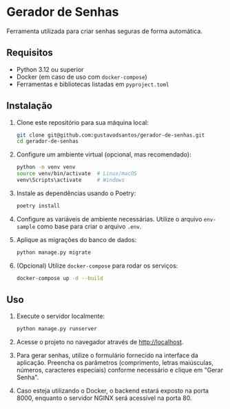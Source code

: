 # Gerador de Senhas

Ferramenta utilizada para criar senhas seguras de forma automática.

## Requisitos

- Python 3.12 ou superior
- Docker (em caso de uso com `docker-compose`)
- Ferramentas e bibliotecas listadas em `pyproject.toml`

## Instalação

1. Clone este repositório para sua máquina local:
   ```bash
   git clone git@github.com:gustavodsantos/gerador-de-senhas.git
   cd gerador-de-senhas
   ```

2. Configure um ambiente virtual (opcional, mas recomendado):
   ```bash
   python -m venv venv
   source venv/bin/activate  # Linux/macOS
   venv\Scripts\activate     # Windows
   ```

3. Instale as dependências usando o Poetry:
   ```bash
   poetry install
   ```
4. Configure as variáveis de ambiente necessárias. Utilize o arquivo `env-sample` como base para criar o arquivo `.env`. 

5. Aplique as migrações do banco de dados:
   ```bash
   python manage.py migrate
   ```
6. (Opcional) Utilize `docker-compose` para rodar os serviços:
   ```bash
   docker-compose up -d --build
   ```
## Uso

1. Execute o servidor localmente:
   ```bash
   python manage.py runserver
   ```
2. Acesse o projeto no navegador através de [http://localhost](http://localhost).

3. Para gerar senhas, utilize o formulário fornecido na interface da aplicação. Preencha os parâmetros (comprimento, letras maiúsculas, números, caracteres especiais) conforme necessário e clique em "Gerar Senha".

4. Caso esteja utilizando o Docker, o backend estará exposto na porta 8000, enquanto o servidor NGINX será acessível na porta 80.
